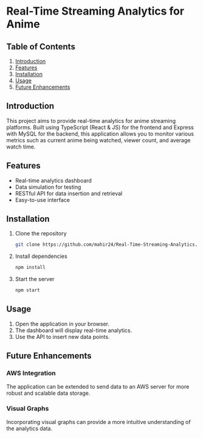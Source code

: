 # Real-Time Streaming Analytics for Anime

## Table of Contents
1. [Introduction](#introduction)
2. [Features](#features)
3. [Installation](#installation)
4. [Usage](#usage)
5. [Future Enhancements](#future-enhancements)


## Introduction
This project aims to provide real-time analytics for anime streaming platforms. Built using TypeScript (React & JS) for the frontend and Express with MySQL for the backend, this application allows you to monitor various metrics such as current anime being watched, viewer count, and average watch time.

## Features
- Real-time analytics dashboard
- Data simulation for testing
- RESTful API for data insertion and retrieval
- Easy-to-use interface

## Installation
1. Clone the repository
    ```bash
    git clone https://github.com/mahir24/Real-Time-Streaming-Analytics.git
    ```
2. Install dependencies
    ```bash
    npm install
    ```
3. Start the server
    ```bash
    npm start
    ```

## Usage
1. Open the application in your browser.
2. The dashboard will display real-time analytics.
3. Use the API to insert new data points.

## Future Enhancements
### AWS Integration
The application can be extended to send data to an AWS server for more robust and scalable data storage.

### Visual Graphs
Incorporating visual graphs can provide a more intuitive understanding of the analytics data.

